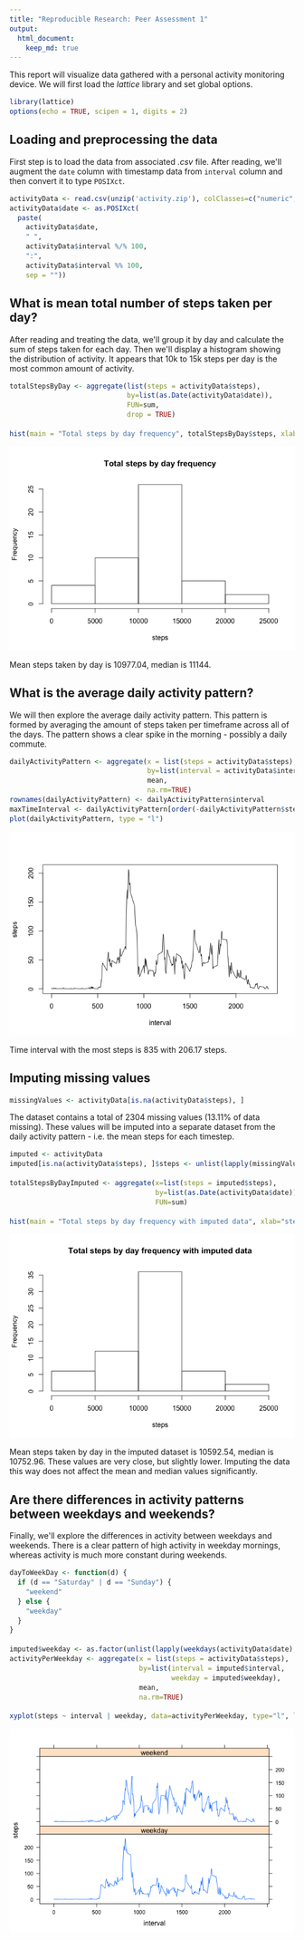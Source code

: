 ```yaml
---
title: "Reproducible Research: Peer Assessment 1"
output: 
  html_document:
    keep_md: true
---
```


This report will visualize data gathered with a personal activity monitoring device. We will first load the _lattice_ library and set global options.


```r
library(lattice)
options(echo = TRUE, scipen = 1, digits = 2)
```

## Loading and preprocessing the data

First step is to load the data from associated _.csv_ file. After reading, we'll augment the `date` column with timestamp data from `interval` column and then convert it to type `POSIXct`.


```r
activityData <- read.csv(unzip('activity.zip'), colClasses=c("numeric", "character", "numeric"))
activityData$date <- as.POSIXct(
  paste(
    activityData$date, 
    " ", 
    activityData$interval %/% 100, 
    ":", 
    activityData$interval %% 100, 
    sep = ""))
```


## What is mean total number of steps taken per day?

After reading and treating the data, we'll group it by day and calculate the sum of steps taken for each day. Then we'll display a histogram showing the distribution of activity. It appears that 10k to 15k steps per day is the most common amount of activity.


```r
totalStepsByDay <- aggregate(list(steps = activityData$steps), 
                             by=list(as.Date(activityData$date)), 
                             FUN=sum, 
                             drop = TRUE)

hist(main = "Total steps by day frequency", totalStepsByDay$steps, xlab="steps")
```

![](PA1_template_files/figure-html/unnamed-chunk-3-1.png)<!-- -->

Mean steps taken by day is 10977.04, median is 11144.

## What is the average daily activity pattern?

We will then explore the average daily activity pattern. This pattern is formed by averaging the amount of steps taken per timeframe across all of the days. The pattern shows a clear spike in the morning - possibly a daily commute.


```r
dailyActivityPattern <- aggregate(x = list(steps = activityData$steps), 
                                  by=list(interval = activityData$interval), 
                                  mean, 
                                  na.rm=TRUE)
rownames(dailyActivityPattern) <- dailyActivityPattern$interval
maxTimeInterval <- dailyActivityPattern[order(-dailyActivityPattern$steps)[1], ]
plot(dailyActivityPattern, type = "l")
```

![](PA1_template_files/figure-html/unnamed-chunk-4-1.png)<!-- -->

Time interval with the most steps is 835 with 206.17 steps.

## Imputing missing values


```r
missingValues <- activityData[is.na(activityData$steps), ]
```

The dataset contains a total of 2304 missing values (13.11% of data missing). These values will be imputed into a separate dataset from the daily activity pattern - i.e. the mean steps for each timestep.


```r
imputed <- activityData
imputed[is.na(activityData$steps), ]$steps <- unlist(lapply(missingValues$interval, function(x) { dailyActivityPattern[as.character(x), ]$steps }))

totalStepsByDayImputed <- aggregate(x=list(steps = imputed$steps), 
                                    by=list(as.Date(activityData$date)), 
                                    FUN=sum)

hist(main = "Total steps by day frequency with imputed data", xlab="steps", totalStepsByDayImputed$steps)
```

![](PA1_template_files/figure-html/unnamed-chunk-6-1.png)<!-- -->

Mean steps taken by day in the imputed dataset is 10592.54, median is 10752.96. These values are very close, but slightly lower. Imputing the data this way does not affect the mean and median values significantly.

## Are there differences in activity patterns between weekdays and weekends?

Finally, we'll explore the differences in activity between weekdays and weekends. There is a clear pattern of high activity in weekday mornings, whereas activity is much more constant during weekends.


```r
dayToWeekDay <- function(d) { 
  if (d == "Saturday" | d == "Sunday") { 
    "weekend"
  } else { 
    "weekday" 
  }
}

imputed$weekday <- as.factor(unlist(lapply(weekdays(activityData$date), dayToWeekDay)))
activityPerWeekday <- aggregate(x = list(steps = activityData$steps), 
                                by=list(interval = imputed$interval, 
                                        weekday = imputed$weekday), 
                                mean, 
                                na.rm=TRUE)

xyplot(steps ~ interval | weekday, data=activityPerWeekday, type="l", layout=c(1,2))
```

![](PA1_template_files/figure-html/unnamed-chunk-7-1.png)<!-- -->
